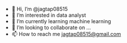 - 👋 Hi, I’m @jagtap08515
- 👀 I’m interested in data analyst
- 🌱 I’m currently learning machine learning
- 💞️ I’m looking to collaborate on ...
- 📫 How to reach me jagtap08515@gmail.com

<!---
jagtap08515/jagtap08515 is a ✨ special ✨ repository because its `README.md` (this file) appears on your GitHub profile.
You can click the Preview link to take a look at your changes.
--->
